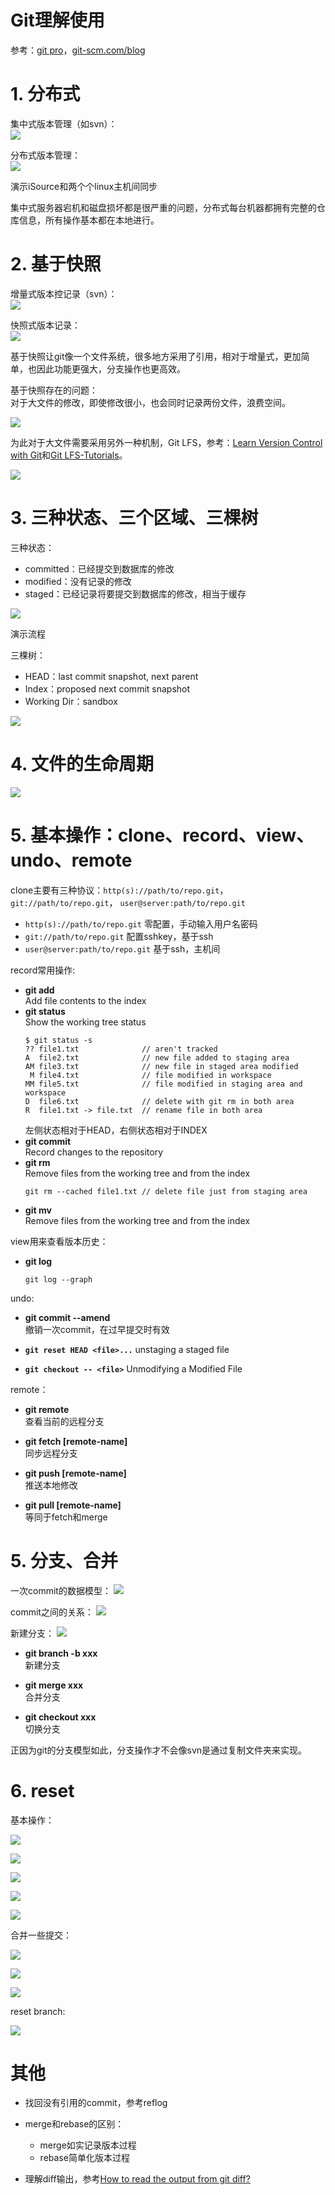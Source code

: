 # Git理解使用

参考：[git pro](https://git-scm.com/book/en/v2)，[git-scm.com/blog](https://git-scm.com/blog)

# 1. 分布式

集中式版本管理（如svn）：    
![](https://git-scm.com/book/en/v2/images/centralized.png)

分布式版本管理：  
![](https://git-scm.com/book/en/v2/images/distributed.png)

演示iSource和两个个linux主机间同步

集中式服务器宕机和磁盘损坏都是很严重的问题，分布式每台机器都拥有完整的仓库信息，所有操作基本都在本地进行。

# 2. 基于快照

增量式版本控记录（svn）：  
![](https://git-scm.com/book/en/v2/images/deltas.png)  

快照式版本记录：  
![](https://git-scm.com/book/en/v2/images/snapshots.png)

基于快照让git像一个文件系统，很多地方采用了引用，相对于增量式，更加简单，也因此功能更强大，分支操作也更高效。

基于快照存在的问题：  
对于大文件的修改，即使修改很小，也会同时记录两份文件，浪费空间。

![](https://www.git-tower.com/learn/content/01-git/01-ebook/en/02-desktop-gui/05-advanced-topics/07-git-lfs/01-large-file-adds-up.png)

为此对于大文件需要采用另外一种机制，Git LFS，参考：[Learn Version Control with Git](https://www.git-tower.com/learn/git/ebook/en/desktop-gui/advanced-topics/git-lfs)和[Git LFS-Tutorials](https://www.atlassian.com/git/tutorials/git-lfs)。

![](https://www.git-tower.com/learn/content/01-git/01-ebook/en/02-desktop-gui/05-advanced-topics/07-git-lfs/03-setup-git-lfs.png)

# 3. 三种状态、三个区域、三棵树

三种状态：
- committed：已经提交到数据库的修改
- modified：没有记录的修改
- staged：已经记录将要提交到数据库的修改，相当于缓存

![](https://git-scm.com/book/en/v2/images/areas.png)

演示流程

三棵树：
- HEAD：last commit snapshot, next parent
- Index：proposed next commit snapshot
- Working Dir：sandbox

![](https://git-scm.com/images/reset/workflow.png)

# 4. 文件的生命周期

![](https://git-scm.com/book/en/v2/images/lifecycle.png)

# 5. 基本操作：clone、record、view、undo、remote

clone主要有三种协议：`http(s)://path/to/repo.git`，`git://path/to/repo.git`， `user@server:path/to/repo.git`

- `http(s)://path/to/repo.git` 零配置，手动输入用户名密码
- `git://path/to/repo.git` 配置sshkey，基于ssh
- `user@server:path/to/repo.git` 基于ssh，主机间

record常用操作:

- **git add**  
  Add file contents to the index
- **git status**  
  Show the working tree status   
  ```
  $ git status -s
  ?? file1.txt              // aren't tracked
  A  file2.txt              // new file added to staging area
  AM file3.txt              // new file in staged area modified 
   M file4.txt              // file modified in workspace
  MM file5.txt              // file modified in staging area and workspace 
  D  file6.txt              // delete with git rm in both area
  R  file1.txt -> file.txt  // rename file in both area
  ```
  左侧状态相对于HEAD，右侧状态相对于INDEX
- **git commit**  
  Record changes to the repository
- **git rm**  
  Remove files from the working tree and from the index
  ```
  git rm --cached file1.txt // delete file just from staging area
  ```
- **git mv**  
  Remove files from the working tree and from the index

view用来查看版本历史：

- **git log**
  ```
  git log --graph
  ```

undo:

- **git commit --amend**  
  撤销一次commit，在过早提交时有效

- **`git reset HEAD <file>...`**
  unstaging a staged file

- **`git checkout -- <file>`**
  Unmodifying a Modified File

remote：

- **git remote**  
  查看当前的远程分支

- **git fetch [remote-name]**  
  同步远程分支

- **git push [remote-name]**  
  推送本地修改

- **git pull [remote-name]**  
  等同于fetch和merge

# 5. 分支、合并

一次commit的数据模型：
![](https://git-scm.com/book/en/v2/images/commit-and-tree.png)

commit之间的关系：
![](https://git-scm.com/book/en/v2/images/commits-and-parents.png)

新建分支：
![](https://git-scm.com/book/en/v2/images/branch-and-history.png)

- **git branch -b xxx**  
  新建分支

- **git merge xxx**  
  合并分支

- **git checkout xxx**  
  切换分支

正因为git的分支模型如此，分支操作才不会像svn是通过复制文件夹来实现。

# 6. reset

基本操作：  

![](https://git-scm.com/images/reset/reset-soft.png)

![](https://git-scm.com/images/reset/reset-mixed.png)

![](https://git-scm.com/images/reset/reset-hard.png)

![](https://git-scm.com/images/reset/reset-path1.png)

![](https://git-scm.com/images/reset/reset-path3.png)

合并一些提交：

![](https://git-scm.com/images/reset/squash-r1.png)

![](https://git-scm.com/images/reset/squash-r2.png)

![](https://git-scm.com/images/reset/squash-r3.png)

reset branch:

![](https://git-scm.com/images/reset/reset-checkout.png)

# 其他

* 找回没有引用的commit，参考reflog

* merge和rebase的区别：
  * merge如实记录版本过程
  * rebase简单化版本过程

* 理解diff输出，参考[How to read the output from git diff?](https://stackoverflow.com/questions/2529441/how-to-read-the-output-from-git-diff)
